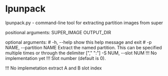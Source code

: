 # lpunpack

lpunpack.py - command-line tool for extracting partition images from super

positional arguments:
	SUPER_IMAGE
	OUTPUT_DIR

optional arguments: 
    # -h, --help show this help message and exit #
	-p NAME, --partition NAME Extract the named partition. This can be specified multiple times or through the delimiter ["," ":"] 
	-S NUM, --slot NUM !!! No implementation yet !!! Slot number (default is 0).

!!! No implemetation extract A and B slot index
